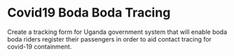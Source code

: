 # Covid19 Boda Boda Tracing
Create a tracking form for Uganda government system that will enable boda boda riders register their passengers in order to aid contact tracing for covid-19 containment.
